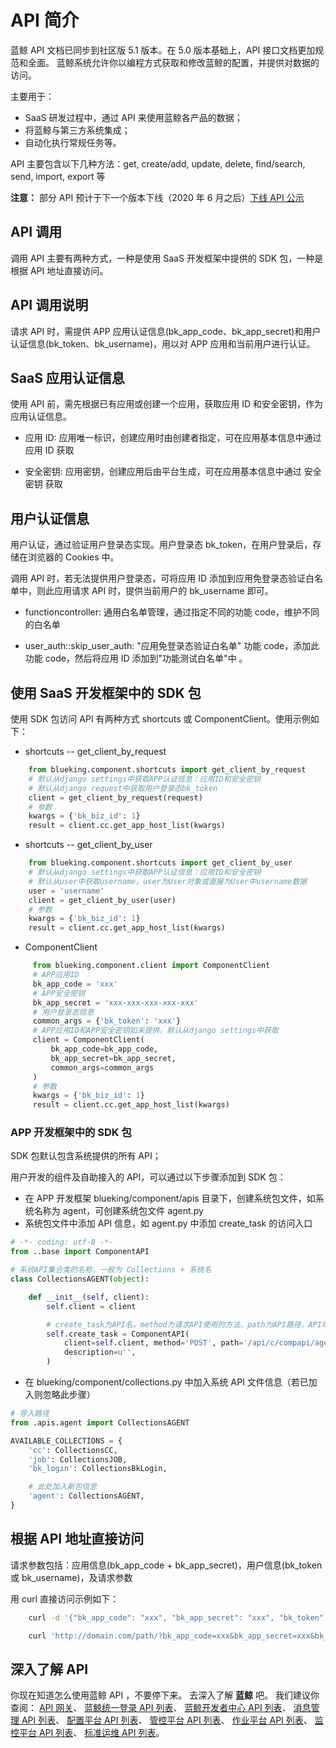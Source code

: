 # API 简介

蓝鲸 API 文档已同步到社区版 5.1 版本。在 5.0 版本基础上，API 接口文档更加规范和全面。
蓝鲸系统允许你以编程方式获取和修改蓝鲸的配置，并提供对数据的访问。

主要用于：
 - SaaS 研发过程中，通过 API 来使用蓝鲸各产品的数据；
 - 将蓝鲸与第三方系统集成；
 - 自动化执行常规任务等。

API 主要包含以下几种方法：get, create/add, update, delete, find/search, send, import, export 等

**注意：**
部分 API 预计于下一个版本下线（2020 年 6 月之后）[下线 API 公示](../开发指南/即将下掉的API接口和变量/readme.md)

## API 调用

调用 API 主要有两种方式，一种是使用 SaaS 开发框架中提供的 SDK 包，一种是根据 API 地址直接访问。

## API 调用说明

请求 API 时，需提供 APP 应用认证信息(bk_app_code、bk_app_secret)和用户认证信息(bk_token、bk_username)，用以对 APP 应用和当前用户进行认证。

## SaaS 应用认证信息

使用 API 前，需先根据已有应用或创建一个应用，获取应用 ID 和安全密钥，作为应用认证信息。

- 应用 ID: 应用唯一标识，创建应用时由创建者指定，可在应用基本信息中通过 应用 ID 获取

- 安全密钥: 应用密钥，创建应用后由平台生成，可在应用基本信息中通过 安全密钥 获取

## 用户认证信息

用户认证，通过验证用户登录态实现。用户登录态 bk_token，在用户登录后，存储在浏览器的 Cookies 中。

调用 API 时，若无法提供用户登录态，可将应用 ID 添加到应用免登录态验证白名单中，则此应用请求 API 时，提供当前用户的 bk_username 即可。

- functioncontroller: 通用白名单管理，通过指定不同的功能 code，维护不同的白名单

- user_auth::skip_user_auth: "应用免登录态验证白名单" 功能 code，添加此功能 code，然后将应用 ID 添加到"功能测试白名单"中
。

## 使用 SaaS 开发框架中的 SDK 包

使用 SDK 包访问 API 有两种方式 shortcuts 或 ComponentClient。使用示例如下：

- shortcuts -- get_client_by_request
```python
    from blueking.component.shortcuts import get_client_by_request
    # 默认从django settings中获取APP认证信息：应用ID和安全密钥
    # 默认从django request中获取用户登录态bk_token
    client = get_client_by_request(request)
    # 参数
    kwargs = {'bk_biz_id': 1}
    result = client.cc.get_app_host_list(kwargs)
```

- shortcuts -- get_client_by_user
```python
    from blueking.component.shortcuts import get_client_by_user
    # 默认从django settings中获取APP认证信息：应用ID和安全密钥
    # 默认从user中获取username，user为User对象或直接为User中username数据
    user = 'username'
    client = get_client_by_user(user)
    # 参数
    kwargs = {'bk_biz_id': 1}
    result = client.cc.get_app_host_list(kwargs)
```

- ComponentClient
```python
     from blueking.component.client import ComponentClient
     # APP应用ID
     bk_app_code = 'xxx'
     # APP安全密钥
     bk_app_secret = 'xxx-xxx-xxx-xxx-xxx'
     # 用户登录态信息
     common_args = {'bk_token': 'xxx'}
     # APP应用ID和APP安全密钥如未提供，默认从django settings中获取
     client = ComponentClient(
         bk_app_code=bk_app_code,
         bk_app_secret=bk_app_secret,
         common_args=common_args
     )
     # 参数
     kwargs = {'bk_biz_id': 1}
     result = client.cc.get_app_host_list(kwargs)
 ```

### APP 开发框架中的 SDK 包

SDK 包默认包含系统提供的所有 API；

用户开发的组件及自助接入的 API，可以通过以下步骤添加到 SDK 包：

- 在 APP 开发框架 blueking/component/apis 目录下，创建系统包文件，如系统名称为 agent，可创建系统包文件 agent.py
- 系统包文件中添加 API 信息，如 agent.py 中添加 create_task 的访问入口

```python
# -*- coding: utf-8 -*-
from ..base import ComponentAPI

# 系统API集合类的名称，一般为 Collections + 系统名
class CollectionsAGENT(object):

    def __init__(self, client):
        self.client = client

        # create_task为API名，method为请求API使用的方法，path为API路径，API域名为系统默认域名
        self.create_task = ComponentAPI(
            client=self.client, method='POST', path='/api/c/compapi/agent/create_task/',
            description=u'',
        )
```

- 在 blueking/component/collections.py 中加入系统 API 文件信息（若已加入则忽略此步骤）

```python
# 导入路径
from .apis.agent import CollectionsAGENT

AVAILABLE_COLLECTIONS = {
    'cc': CollectionsCC,
    'job': CollectionsJOB,
    'bk_login': CollectionsBkLogin,

    # 此处加入新包信息
    'agent': CollectionsAGENT,
}
```

## 根据 API 地址直接访问

请求参数包括：应用信息(bk_app_code + bk_app_secret)，用户信息(bk_token 或 bk_username)，及请求参数

用 curl 直接访问示例如下：

```bash
    curl -d '{"bk_app_code": "xxx", "bk_app_secret": "xxx", "bk_token": "xxx", "bk_biz_id": 1}' 'http://domain.com/path/'

    curl 'http://domain.com/path/?bk_app_code=xxx&bk_app_secret=xxx&bk_token=xxx&bk_biz_id=1'   # 数据需urlencode编码
```

## 深入了解 API

你现在知道怎么使用蓝鲸 API ，不要停下来。
去深入了解 **蓝鲸** 吧。
我们建议你查阅：
[API 网关](../开发指南/扩展开发/API网关/README.md)、
[蓝鲸统一登录 API 列表](../API文档/BK_LOGIN/README.md)、
[蓝鲸开发者中心 API 列表](../API文档/BK_PAAS/README.md)、
[消息管理 API 列表](../API文档/CMSI/README.md)、
[配置平台 API 列表](../API文档/CC/README.md)、
[管控平台 API 列表](../API文档/GSE/README.md)、
[作业平台 API 列表](../API文档/JOB/README.md)、
[监控平台 API 列表](../API文档/MONITOR_V3/README.md)、
[标准运维 API 列表](../API文档/SOPS/README.md)。
